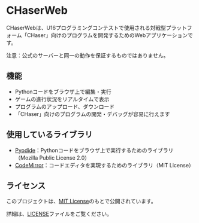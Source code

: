 # CHaserWeb

CHaserWebは、U16プログラミングコンテストで使用される対戦型プラットフォーム「CHaser」向けのプログラムを開発するためのWebアプリケーションです。

注意：公式のサーバーと同一の動作を保証するものではありません。

## 機能

- Pythonコードをブラウザ上で編集・実行
- ゲームの進行状況をリアルタイムで表示
- プログラムのアップロード、ダウンロード
- 「CHaser」向けのプログラムの開発・デバッグが容易に行えます

## 使用しているライブラリ

- [Pyodide](https://github.com/pyodide/pyodide)：Pythonコードをブラウザ上で実行するためのライブラリ（Mozilla Public License 2.0）
- [CodeMirror](https://codemirror.net/)：コードエディタを実現するためのライブラリ（MIT License）

## ライセンス

このプロジェクトは、[MIT License](LICENSE)のもとで公開されています。

詳細は、[LICENSE](LICENSE)ファイルをご覧ください。
